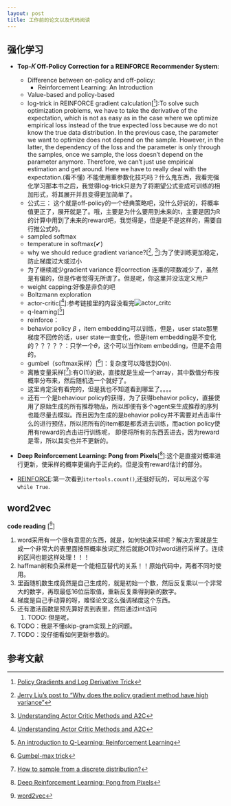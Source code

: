 ```yaml
---
layout: post
title: 工作前的论文以及代码阅读 
---
```


## 强化学习

* **Top-𝐾 Off-Policy Correction for a REINFORCE Recommender System**:
  * Difference between on-policy and off-policy:
    * Reinforcement Learning: An Introduction
  * Value-based and policy-based
  * log-trick in REINFORCE gradient calculation[[^1]]:To solve such optimization problems, we have to take the derivative of the expectation, which is not as easy as in the case where we optimize empirical loss instead of the true expected loss because we do not know the true data distribution. In the previous case, the parameter we want to optimize does not depend on the sample. However, in the latter, the dependency of the loss and the parameter is only through the samples, once we sample, the loss doesn’t depend on the parameter anymore. Therefore, we can’t just use empirical estimation and get around. Here we have to really deal with the expectation.(看不懂) 不能使用重参数化技巧吗？什么鬼东西，我看完强化学习那本书之后，我觉得log-trick只是为了将期望公式变成可训练的相加形式，将其展开并且变得更加简单了。
  * 公式三： 这个就是off-policy的一个经典策略吧，没什么好说的，将概率值更正了，展开就是了。哦，主要是为什么要用到未来的t，主要是因为R的计算中用到了未来的reward吧，我觉得是，但是是不是这样的，需要自行推公式的。
  * sampled softmax
  * temperature in softmax(✔)
  * why we should reduce gradient variance?[[^3], [^4]]:为了使训练更加稳定，防止梯度过大或过小
  * 为了继续减少gradient variance 将correction 连乘的项数减少了，虽然是有偏的，但是作者觉得无所谓了。但是呢，你这里并没法定义用户
  * weight capping:好像是非负的吧
  * Boltzmann exploration
  * actor-critic[[^4]]:参考链接里的内容没看完![actor_critc]({{site.baseurl}}/images/rf/actor_critic.png)
  * q-learning[[^2]]
  * reinforce：
  * behavior policy $\beta$ ，item embedding可以训练，但是，user state那里梯度不回传的话，user state一直变化，但是item embedding是不变化的？？？？？：只学一个$\theta$，这个可以当作item embedding，但是不会用的。
  * gumbel（softmax采样）[[^5]]：复杂度可以降低到O(n).
  * 离散变量采样[[^6]]:有O(1)的欸，直接就是生成一个array，其中数值分布按概率分布来，然后随机选一个就好了。
  * 这里肯定没有看完的，但是我也不知道看到哪里了。。。。
  * 还有一个是behaviour policy的获得，为了获得behavior policy，直接使用了原始生成的所有推荐物品，所以即便有多个agent来生成推荐的序列也能尽量去模拟。而且因为生成的是behavior policy并不需要对点击率什么的进行预估，所以把所有的item都是都丢进去训练，而action policy使用有reward的点击进行训练呢， 即便将所有的东西丢进去，因为reward是零，所以其实也并不更新的。

* **Deep Reinforcement Learning: Pong from Pixels**[[^7]]:这个是直接对概率进行更新，使采样的概率更偏向于正向的。但是没有reward估计的部分。   

* [REINFORCE](https://github.com/pytorch/examples/blob/d304b0d4a20d97e3b4529cfd6429102a58e7635a/reinforcement_learning/reinforce.py):第一次看到`itertools.count()`,还挺好玩的，可以用这个写`while True`.

## word2vec
**code reading** [[^8]]
1. word采用有一个很有意思的东西，就是，如何快速采样呢？解决方案就是生成一个非常大的表里面按照概率放词汇然后就能$O(1)$对word进行采样了。连续的区间也能这样处理！！！
2. haffman树和负采样是一个能相互替代的关系！！原始代码中，两者不同时使用。
3. 里面随机数生成竟然是自己生成的，就是初始一个数，然后反复乘以一个非常大的数字，再取最低16位后取值，重新反复乘得到新的数字。
4. 梯度是自己手动算的呀，难怪论文这么强调梯度这个东西。
5. 还有激活函数是预先算好丢到表里，然后通过int访问
   1. TODO: 但是呢，
6. TODO：我是不懂skip-gram实现上的问题。
7. TODO：没仔细看如何更新参数的。
   

## 参考文献

[^1]: [Policy Gradients and Log Derivative Trick](https://medium.com/@aminamollaysa/policy-gradients-and-log-derivative-trick-4aad962e43e0)
[^2]: [An introduction to Q-Learning: Reinforcement Learning](https://blog.floydhub.com/an-introduction-to-q-learning-reinforcement-learning/)
[^3]: [Jerry Liu’s post to “Why does the policy gradient method have high variance”](https://www.quora.com/unanswered/Why-does-the-policy-gradient-method-have-a-high-variance)
[^4]: [Understanding Actor Critic Methods and A2C](https://towardsdatascience.com/understanding-actor-critic-methods-931b97b6df3f)
[^5]: [Gumbel-max trick](https://timvieira.github.io/blog/post/2014/07/31/gumbel-max-trick/)
[^6]: [How to sample from a discrete distribution?](https://stats.stackexchange.com/questions/67911/how-to-sample-from-a-discrete-distribution)
[^7]: [Deep Reinforcement Learning: Pong from Pixels](http://karpathy.github.io/2016/05/31/rl/)
[^8]: [word2vec](https://github.com/catqaq/NLP-Notes/blob/master/word2vec_code/word2vec.c)